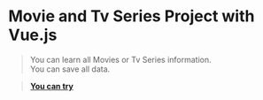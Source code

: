 # Movie and Tv Series Project with Vue.js

> You can learn all Movies or Tv Series information.<br/>
> You can save all data.

> **[You can try](https://yunusemrealps.github.io/Movie_Series_Info/)**
